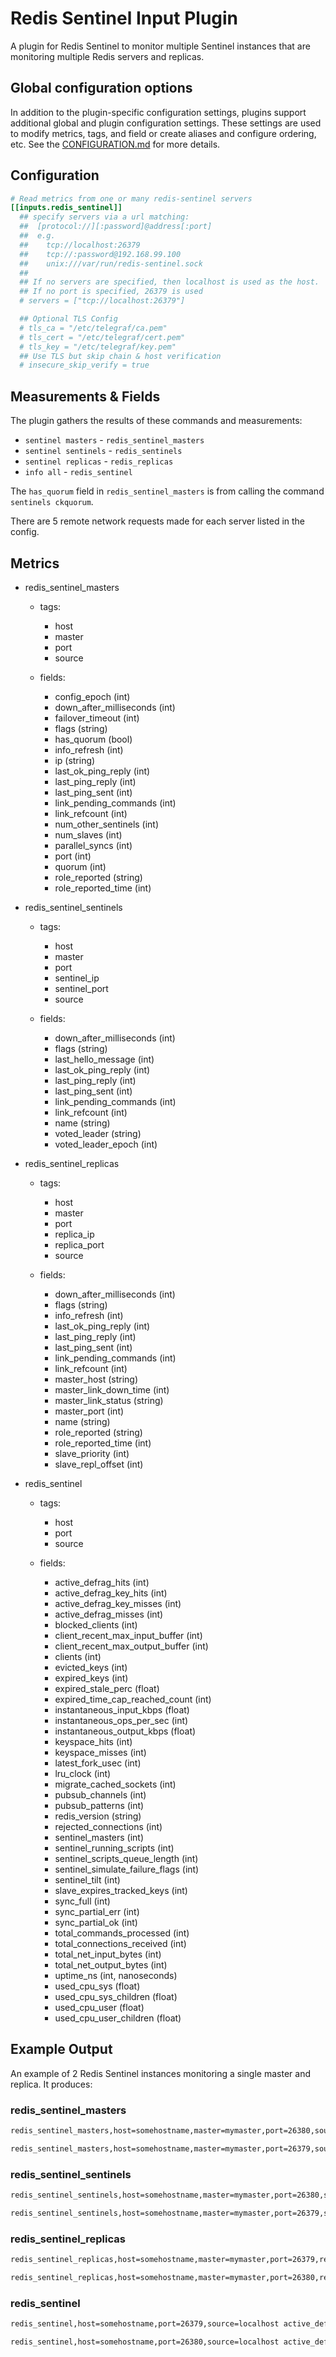 # Redis Sentinel Input Plugin

A plugin for Redis Sentinel to monitor multiple Sentinel instances that are
monitoring multiple Redis servers and replicas.

## Global configuration options <!-- @/docs/includes/plugin_config.md -->

In addition to the plugin-specific configuration settings, plugins support
additional global and plugin configuration settings. These settings are used to
modify metrics, tags, and field or create aliases and configure ordering, etc.
See the [CONFIGURATION.md][CONFIGURATION.md] for more details.

[CONFIGURATION.md]: ../../../docs/CONFIGURATION.md

## Configuration

```toml @sample.conf
# Read metrics from one or many redis-sentinel servers
[[inputs.redis_sentinel]]
  ## specify servers via a url matching:
  ##  [protocol://][:password]@address[:port]
  ##  e.g.
  ##    tcp://localhost:26379
  ##    tcp://:password@192.168.99.100
  ##    unix:///var/run/redis-sentinel.sock
  ##
  ## If no servers are specified, then localhost is used as the host.
  ## If no port is specified, 26379 is used
  # servers = ["tcp://localhost:26379"]

  ## Optional TLS Config
  # tls_ca = "/etc/telegraf/ca.pem"
  # tls_cert = "/etc/telegraf/cert.pem"
  # tls_key = "/etc/telegraf/key.pem"
  ## Use TLS but skip chain & host verification
  # insecure_skip_verify = true
```

## Measurements & Fields

The plugin gathers the results of these commands and measurements:

* `sentinel masters` - `redis_sentinel_masters`
* `sentinel sentinels` - `redis_sentinels`
* `sentinel replicas` - `redis_replicas`
* `info all` - `redis_sentinel`

The `has_quorum` field in `redis_sentinel_masters` is from calling the command
`sentinels ckquorum`.

There are 5 remote network requests made for each server listed in the config.

## Metrics

* redis_sentinel_masters
  * tags:
    * host
    * master
    * port
    * source

  * fields:
    * config_epoch (int)
    * down_after_milliseconds (int)
    * failover_timeout (int)
    * flags (string)
    * has_quorum (bool)
    * info_refresh (int)
    * ip (string)
    * last_ok_ping_reply (int)
    * last_ping_reply (int)
    * last_ping_sent (int)
    * link_pending_commands (int)
    * link_refcount (int)
    * num_other_sentinels (int)
    * num_slaves (int)
    * parallel_syncs (int)
    * port (int)
    * quorum (int)
    * role_reported (string)
    * role_reported_time (int)

* redis_sentinel_sentinels
  * tags:
    * host
    * master
    * port
    * sentinel_ip
    * sentinel_port
    * source

  * fields:
    * down_after_milliseconds (int)
    * flags (string)
    * last_hello_message (int)
    * last_ok_ping_reply (int)
    * last_ping_reply (int)
    * last_ping_sent (int)
    * link_pending_commands (int)
    * link_refcount (int)
    * name (string)
    * voted_leader (string)
    * voted_leader_epoch (int)

* redis_sentinel_replicas
  * tags:
    * host
    * master
    * port
    * replica_ip
    * replica_port
    * source

  * fields:
    * down_after_milliseconds (int)
    * flags (string)
    * info_refresh (int)
    * last_ok_ping_reply (int)
    * last_ping_reply (int)
    * last_ping_sent (int)
    * link_pending_commands (int)
    * link_refcount (int)
    * master_host (string)
    * master_link_down_time (int)
    * master_link_status (string)
    * master_port (int)
    * name (string)
    * role_reported (string)
    * role_reported_time (int)
    * slave_priority (int)
    * slave_repl_offset (int)

* redis_sentinel
  * tags:
    * host
    * port
    * source

  * fields:
    * active_defrag_hits (int)
    * active_defrag_key_hits (int)
    * active_defrag_key_misses (int)
    * active_defrag_misses (int)
    * blocked_clients (int)
    * client_recent_max_input_buffer (int)
    * client_recent_max_output_buffer (int)
    * clients (int)
    * evicted_keys (int)
    * expired_keys (int)
    * expired_stale_perc (float)
    * expired_time_cap_reached_count (int)
    * instantaneous_input_kbps (float)
    * instantaneous_ops_per_sec (int)
    * instantaneous_output_kbps (float)
    * keyspace_hits (int)
    * keyspace_misses (int)
    * latest_fork_usec (int)
    * lru_clock (int)
    * migrate_cached_sockets (int)
    * pubsub_channels (int)
    * pubsub_patterns (int)
    * redis_version (string)
    * rejected_connections (int)
    * sentinel_masters (int)
    * sentinel_running_scripts (int)
    * sentinel_scripts_queue_length (int)
    * sentinel_simulate_failure_flags (int)
    * sentinel_tilt (int)
    * slave_expires_tracked_keys (int)
    * sync_full (int)
    * sync_partial_err (int)
    * sync_partial_ok (int)
    * total_commands_processed (int)
    * total_connections_received (int)
    * total_net_input_bytes (int)
    * total_net_output_bytes (int)
    * uptime_ns (int, nanoseconds)
    * used_cpu_sys (float)
    * used_cpu_sys_children (float)
    * used_cpu_user (float)
    * used_cpu_user_children (float)

## Example Output

An example of 2 Redis Sentinel instances monitoring a single master and
replica. It produces:

### redis_sentinel_masters

```sh
redis_sentinel_masters,host=somehostname,master=mymaster,port=26380,source=localhost config_epoch=0i,down_after_milliseconds=30000i,failover_timeout=180000i,flags="master",has_quorum=1i,info_refresh=110i,ip="127.0.0.1",last_ok_ping_reply=819i,last_ping_reply=819i,last_ping_sent=0i,link_pending_commands=0i,link_refcount=1i,num_other_sentinels=1i,num_slaves=1i,parallel_syncs=1i,port=6379i,quorum=2i,role_reported="master",role_reported_time=311248i 1570207377000000000

redis_sentinel_masters,host=somehostname,master=mymaster,port=26379,source=localhost config_epoch=0i,down_after_milliseconds=30000i,failover_timeout=180000i,flags="master",has_quorum=1i,info_refresh=1650i,ip="127.0.0.1",last_ok_ping_reply=1003i,last_ping_reply=1003i,last_ping_sent=0i,link_pending_commands=0i,link_refcount=1i,num_other_sentinels=1i,num_slaves=1i,parallel_syncs=1i,port=6379i,quorum=2i,role_reported="master",role_reported_time=302990i 1570207377000000000
```

### redis_sentinel_sentinels

```sh
redis_sentinel_sentinels,host=somehostname,master=mymaster,port=26380,sentinel_ip=127.0.0.1,sentinel_port=26379,source=localhost down_after_milliseconds=30000i,flags="sentinel",last_hello_message=1337i,last_ok_ping_reply=566i,last_ping_reply=566i,last_ping_sent=0i,link_pending_commands=0i,link_refcount=1i,name="fd7444de58ecc00f2685cd89fc11ff96c72f0569",voted_leader="?",voted_leader_epoch=0i 1570207377000000000

redis_sentinel_sentinels,host=somehostname,master=mymaster,port=26379,sentinel_ip=127.0.0.1,sentinel_port=26380,source=localhost down_after_milliseconds=30000i,flags="sentinel",last_hello_message=1510i,last_ok_ping_reply=1004i,last_ping_reply=1004i,last_ping_sent=0i,link_pending_commands=0i,link_refcount=1i,name="d06519438fe1b35692cb2ea06d57833c959f9114",voted_leader="?",voted_leader_epoch=0i 1570207377000000000
```

### redis_sentinel_replicas

```sh
redis_sentinel_replicas,host=somehostname,master=mymaster,port=26379,replica_ip=127.0.0.1,replica_port=6380,source=localhost down_after_milliseconds=30000i,flags="slave",info_refresh=1651i,last_ok_ping_reply=1005i,last_ping_reply=1005i,last_ping_sent=0i,link_pending_commands=0i,link_refcount=1i,master_host="127.0.0.1",master_link_down_time=0i,master_link_status="ok",master_port=6379i,name="127.0.0.1:6380",role_reported="slave",role_reported_time=302983i,slave_priority=100i,slave_repl_offset=40175i 1570207377000000000

redis_sentinel_replicas,host=somehostname,master=mymaster,port=26380,replica_ip=127.0.0.1,replica_port=6380,source=localhost down_after_milliseconds=30000i,flags="slave",info_refresh=111i,last_ok_ping_reply=821i,last_ping_reply=821i,last_ping_sent=0i,link_pending_commands=0i,link_refcount=1i,master_host="127.0.0.1",master_link_down_time=0i,master_link_status="ok",master_port=6379i,name="127.0.0.1:6380",role_reported="slave",role_reported_time=311243i,slave_priority=100i,slave_repl_offset=40441i 1570207377000000000
```

### redis_sentinel

```sh
redis_sentinel,host=somehostname,port=26379,source=localhost active_defrag_hits=0i,active_defrag_key_hits=0i,active_defrag_key_misses=0i,active_defrag_misses=0i,blocked_clients=0i,client_recent_max_input_buffer=2i,client_recent_max_output_buffer=0i,clients=3i,evicted_keys=0i,expired_keys=0i,expired_stale_perc=0,expired_time_cap_reached_count=0i,instantaneous_input_kbps=0.01,instantaneous_ops_per_sec=0i,instantaneous_output_kbps=0,keyspace_hits=0i,keyspace_misses=0i,latest_fork_usec=0i,lru_clock=9926289i,migrate_cached_sockets=0i,pubsub_channels=0i,pubsub_patterns=0i,redis_version="5.0.5",rejected_connections=0i,sentinel_masters=1i,sentinel_running_scripts=0i,sentinel_scripts_queue_length=0i,sentinel_simulate_failure_flags=0i,sentinel_tilt=0i,slave_expires_tracked_keys=0i,sync_full=0i,sync_partial_err=0i,sync_partial_ok=0i,total_commands_processed=459i,total_connections_received=6i,total_net_input_bytes=24517i,total_net_output_bytes=14864i,uptime_ns=303000000000i,used_cpu_sys=0.404,used_cpu_sys_children=0,used_cpu_user=0.436,used_cpu_user_children=0 1570207377000000000

redis_sentinel,host=somehostname,port=26380,source=localhost active_defrag_hits=0i,active_defrag_key_hits=0i,active_defrag_key_misses=0i,active_defrag_misses=0i,blocked_clients=0i,client_recent_max_input_buffer=2i,client_recent_max_output_buffer=0i,clients=2i,evicted_keys=0i,expired_keys=0i,expired_stale_perc=0,expired_time_cap_reached_count=0i,instantaneous_input_kbps=0.01,instantaneous_ops_per_sec=0i,instantaneous_output_kbps=0,keyspace_hits=0i,keyspace_misses=0i,latest_fork_usec=0i,lru_clock=9926289i,migrate_cached_sockets=0i,pubsub_channels=0i,pubsub_patterns=0i,redis_version="5.0.5",rejected_connections=0i,sentinel_masters=1i,sentinel_running_scripts=0i,sentinel_scripts_queue_length=0i,sentinel_simulate_failure_flags=0i,sentinel_tilt=0i,slave_expires_tracked_keys=0i,sync_full=0i,sync_partial_err=0i,sync_partial_ok=0i,total_commands_processed=442i,total_connections_received=2i,total_net_input_bytes=23861i,total_net_output_bytes=4443i,uptime_ns=312000000000i,used_cpu_sys=0.46,used_cpu_sys_children=0,used_cpu_user=0.416,used_cpu_user_children=0 1570207377000000000
```
